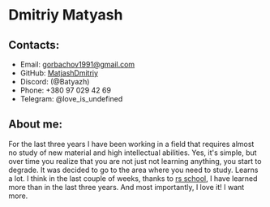 # Dmitriy Matyash

## Contacts:
* Email: gorbachov1991@gmail.com
* GitHub: [MatjashDmitriy](https://github.com/MatjashDmitriy)                           
* Discord: (@Batyazh)                            
* Phone: +380 97 029 42 69                         
* Telegram: @love_is_undefined

## About me:
For the last three years I have been working in a field that requires almost no study of new material and high intellectual abilities. 
Yes, it's simple, but over time you realize that you are not just not learning anything, you start to degrade. 
It was decided to go to the area where you need to study. Learns a lot. 
I think in the last couple of weeks, thanks to [rs school](https://rs.school/), 
I have learned more than in the last three years. And most importantly, I love it! I want more.

